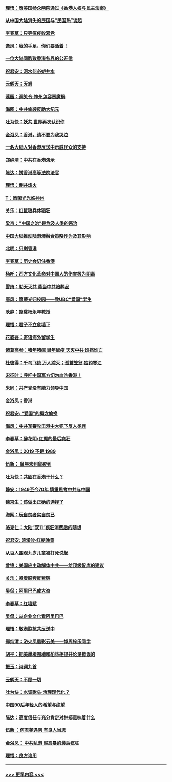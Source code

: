 #### [理悟：贺美国参众两院通过《香港人权与民主法案》](../pages/nsc993/n11678104.md?t=11251044) 
#### [从中国大陆消失的民国与“民国热”谈起](../pages/nsc993/n11678075.md?t=11251044) 
#### [李春草：只等瘟疫收邪党](../pages/nsc993/n11677308.md?t=11251044) 
#### [逸风：我的手足，你们要活着！](../pages/nsc993/n11676352.md?t=11251044) 
#### [一位大陆同胞致香港各界的公开信](../pages/nsc993/n11675761.md?t=11251044) 
#### [祝君安：河水何必妒井水](../pages/nsc993/n11675746.md?t=11251044) 
#### [云鹤天：天怒](../pages/nsc993/n11675718.md?t=11251044) 
#### [莲园：调笑令‧神州怎容恶魔祸](../pages/nsc993/n11675648.md?t=11251044) 
#### [海网：中共偷袭反助大纪元](../pages/nsc993/n11673515.md?t=11251044) 
#### [吐为快：妖共 世界再次认识你](../pages/nsc993/n11673506.md?t=11251044) 
#### [金浴凤：香港，请不要为我哭泣](../pages/nsc993/n11673248.md?t=11251044) 
#### [一名大陆人对香港反送中示威民众的支持](../pages/nsc993/n11672615.md?t=11251044) 
#### [郑纯清：中共在香港演示](../pages/nsc993/n11670539.md?t=11251044) 
#### [陈达：赞香港高等法院法官](../pages/nsc993/n11669542.md?t=11251044) 
#### [理悟：倒共烽火](../pages/nsc993/n11668844.md?t=11251044) 
#### [T：愿荣光光临神州](../pages/nsc993/n11668421.md?t=11251044) 
#### [关乐：红鼠狼兵休猖狂](../pages/nsc993/n11668378.md?t=11251044) 
#### [梁京：“中国之治”是危及人类的恶治](../pages/nsc993/n11668328.md?t=11251044) 
#### [中国大陆推动陆港澳融合策略作为及其影响](../pages/nsc993/n11668157.md?t=11251044) 
#### [北明：只剩香港](../pages/nsc993/n11668002.md?t=11251044) 
#### [李春草：历史会记住香港](../pages/nsc993/n11667927.md?t=11251044) 
#### [杨吒：西方文化革命对中国人的伤害极为阴毒](../pages/nsc993/n11664521.md?t=11251044) 
#### [雪绮：助天灭共 莫当中共陪葬品](../pages/nsc993/n11662650.md?t=11251044) 
#### [唐风：愿荣光归校园——致UBC“爱国”学生](../pages/nsc993/n11662194.md?t=11251044) 
#### [耿静：祭奠杨永年教授](../pages/nsc993/n11662514.md?t=11251044) 
#### [理悟：君子不立危墙下](../pages/nsc993/n11662172.md?t=11251044) 
#### [花婆娑：寄语海外留学生](../pages/nsc993/n11662121.md?t=11251044) 
#### [诸葛高参：猪年猪瘟 鼠年鼠疫 天灭中共 谁挡谁亡](../pages/nsc993/n11661980.md?t=11251044) 
#### [杜彼得：千鸟飞绝 万人踪灭；孤蓑笠翁 独钓寒江](../pages/nsc993/n11661170.md?t=11251044) 
#### [宋征时：呼吁中国军方切勿血洗香港！](../pages/nsc993/n11415318.md?t=11251044) 
#### [朱同：共产党没有能力领导中国](../pages/nsc993/n11660421.md?t=11251044) 
#### [金浴凤：香港](../pages/nsc993/n11660419.md?t=11251044) 
#### [祝君安: “爱国”的概念偷换](../pages/nsc993/n11659706.md?t=11251044) 
#### [海风：中共军警攻击港中大犯下反人类罪](../pages/nsc993/n11659632.md?t=11251044) 
#### [李春草：醉花阴•红魔的最后疯狂](../pages/nsc993/n11659287.md?t=11251044) 
#### [金浴凤：2019 不是 1989](../pages/nsc993/n11657663.md?t=11251044) 
#### [伍新： 鼠年未到鼠疫到](../pages/nsc993/n11655098.md?t=11251044) 
#### [吐为快：共匪在香港干什么？](../pages/nsc993/n11654891.md?t=11251044) 
#### [静安：1949至今70年 慎重思考中共与中国](../pages/nsc993/n11651244.md?t=11251044) 
#### [魏京生：该做出正确的选择了](../pages/nsc993/n11653084.md?t=11251044) 
#### [海网：玩自焚者实自焚已](../pages/nsc993/n11652423.md?t=11251044) 
#### [骆克仁：大陆“双11”疯狂消费后的随想](../pages/nsc993/n11652305.md?t=11251044) 
#### [祝君安: 浣溪沙·红朝晚景](../pages/nsc993/n11652258.md?t=11251044) 
#### [从百人围观九岁儿童被打死说起](../pages/nsc993/n11651030.md?t=11251044) 
#### [曾铮：美国应主动解体中共——给顶级智库的建议](../pages/nsc993/n11649888.md?t=11251044) 
#### [关乐：紧着脱套反紧链](../pages/nsc993/n11649069.md?t=11251044) 
#### [吴侃：阿里巴巴成大盗](../pages/nsc993/n11645523.md?t=11251044) 
#### [李春草：红墙赋](../pages/nsc993/n11646389.md?t=11251044) 
#### [吴侃：从企业文化看阿里巴巴](../pages/nsc993/n11645476.md?t=11251044) 
#### [理悟：敬港胞抗共反送中](../pages/nsc993/n11645466.md?t=11251044) 
#### [郑纯清：浴火凤凰彩云美——悼周梓乐同学](../pages/nsc993/n11645155.md?t=11251044) 
#### [胡平：把美墨境围墙和柏林相提并论是错误的](../pages/nsc993/n11645134.md?t=11251044) 
#### [振玉：诗词九首](../pages/nsc993/n11644081.md?t=11251044) 
#### [云鹤天：不顾一切](../pages/nsc993/n11643508.md?t=11251044) 
#### [吐为快：水调歌头·治理现代化？](../pages/nsc993/n11643485.md?t=11251044) 
#### [中国90后年轻人的希望与绝望](../pages/nsc993/n11642317.md?t=11251044) 
#### [陈达：高度信任与充分肯定对林郑意味着什么](../pages/nsc993/n11641441.md?t=11251044) 
#### [伍新 ：何君尧遇刺 有良人当思](../pages/nsc993/n11641503.md?t=11251044) 
#### [金浴凤： 中共乱港  假恶暴的最后疯狂](../pages/nsc993/n11641495.md?t=11251044) 
#### [理悟：良方谁用](../pages/nsc993/n11641463.md?t=11251044) 

----
#### [ >>> 更早内容 <<< ](../indexes/nsc993-earlier.md)
